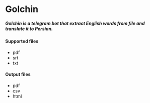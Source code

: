
# Golchin
##### Golchin is a telegram bot that extract English words from file and translate it to Persian.

#### Supported files

-  pdf
-  srt
-  txt

#### Output files

-  pdf
-  csv
-  html
